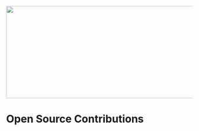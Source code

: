 <img src="https://github.com/Rajspeaks/Open-Source-Contributions/blob/main/open-source.jpeg" height="250px" width="900px">

# Open Source Contributions

